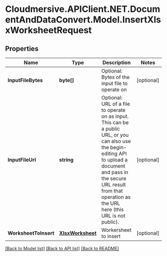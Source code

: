 # Cloudmersive.APIClient.NET.DocumentAndDataConvert.Model.InsertXlsxWorksheetRequest
## Properties

Name | Type | Description | Notes
------------ | ------------- | ------------- | -------------
**InputFileBytes** | **byte[]** | Optional: Bytes of the input file to operate on | [optional] 
**InputFileUrl** | **string** | Optional: URL of a file to operate on as input.  This can be a public URL, or you can also use the begin-editing API to upload a document and pass in the secure URL result from that operation as the URL here (this URL is not public). | [optional] 
**WorksheetToInsert** | [**XlsxWorksheet**](XlsxWorksheet.md) | Workersheet to insert | [optional] 

[[Back to Model list]](../README.md#documentation-for-models) [[Back to API list]](../README.md#documentation-for-api-endpoints) [[Back to README]](../README.md)

